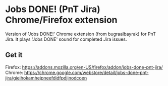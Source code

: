 # Jobs DONE! (PnT Jira) Chrome/Firefox extension
Version of 'Jobs DONE!' Chrome extension (from bugraalbayrak) for PnT Jira. It plays 'Jobs DONE' sound for completed Jira issues.

## Get it
Firefox: https://addons.mozilla.org/en-US/firefox/addon/jobs-done-pnt-jira/
Chrome: https://chrome.google.com/webstore/detail/jobs-done-pnt-jira/gieihokamhejpneefdidfpdjinodcoen
